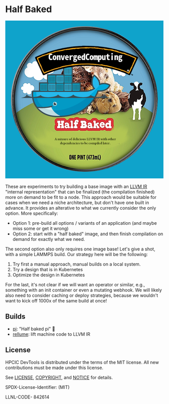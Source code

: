 # Half Baked

![img/half-baked.jpeg](img/half-baked.jpeg)

These are experiments to try building a base image with an [LLVM IR](https://lists.llvm.org/pipermail/llvm-dev/2014-September/076375.html) "internal representation" that can
be finalized (the compilation finished) more on demand to be fit to a node. This approach would be suitable for cases when we need a niche architecture, but don't have one built in advance. It provides an alterative to what we currently consider the only option.
More specifically:

- Option 1: pre-build all options / variants of an application (and maybe miss some or get it wrong)
- Option 2: start with a "half baked" image, and then finish compilation on demand for exactly what we need.

The second option also only requires one image base! Let's give a shot, with a simple LAMMPS build. Our strategy here will be the following:

1. Try first a manual approach, manual builds on a local system.
2. Try a design that is in Kubernetes
3. Optimize the design in Kubernetes

For the last, it's not clear if we will want an operator or similar, e.g., something with an init container or even a mutating webhook.
We will likely also need to consider caching or deploy strategies, because we wouldn't want to kick off 1000x of the same build at once!

## Builds

 - [pi](pi): "Half baked pi" 🥧️
 - [rellume](rellume): lift machine code to LLVM IR


## License

HPCIC DevTools is distributed under the terms of the MIT license.
All new contributions must be made under this license.

See [LICENSE](https://github.com/converged-computing/cloud-select/blob/main/LICENSE),
[COPYRIGHT](https://github.com/converged-computing/cloud-select/blob/main/COPYRIGHT), and
[NOTICE](https://github.com/converged-computing/cloud-select/blob/main/NOTICE) for details.

SPDX-License-Identifier: (MIT)

LLNL-CODE- 842614
